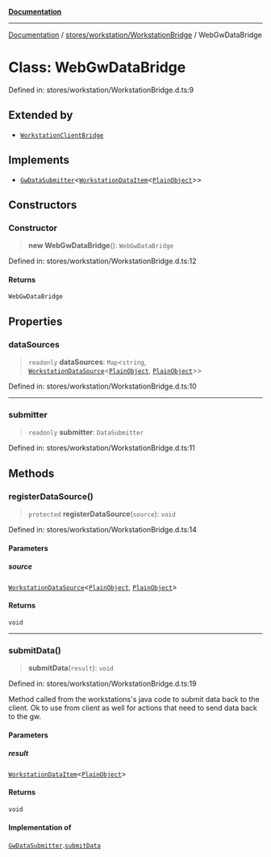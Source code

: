 [**Documentation**](../../../../index.md)

***

[Documentation](../../../../index.md) / [stores/workstation/WorkstationBridge](../index.md) / WebGwDataBridge

# Class: WebGwDataBridge

Defined in: stores/workstation/WorkstationBridge.d.ts:9

## Extended by

- [`WorkstationClientBridge`](WorkstationClientBridge.md)

## Implements

- [`GwDataSubmitter`](../../../native/api/NativeWebInterface/interfaces/GwDataSubmitter.md)\<[`WorkstationDataItem`](../../api/WorkstationDataSource/interfaces/WorkstationDataItem.md)\<[`PlainObject`](../../../../perspective-client/type-aliases/PlainObject.md)\>\>

## Constructors

### Constructor

> **new WebGwDataBridge**(): `WebGwDataBridge`

Defined in: stores/workstation/WorkstationBridge.d.ts:12

#### Returns

`WebGwDataBridge`

## Properties

### dataSources

> `readonly` **dataSources**: `Map`\<`string`, [`WorkstationDataSource`](../../api/WorkstationDataSource/interfaces/WorkstationDataSource.md)\<[`PlainObject`](../../../../perspective-client/type-aliases/PlainObject.md), [`PlainObject`](../../../../perspective-client/type-aliases/PlainObject.md)\>\>

Defined in: stores/workstation/WorkstationBridge.d.ts:10

***

### submitter

> `readonly` **submitter**: `DataSubmitter`

Defined in: stores/workstation/WorkstationBridge.d.ts:11

## Methods

### registerDataSource()

> `protected` **registerDataSource**(`source`): `void`

Defined in: stores/workstation/WorkstationBridge.d.ts:14

#### Parameters

##### source

[`WorkstationDataSource`](../../api/WorkstationDataSource/interfaces/WorkstationDataSource.md)\<[`PlainObject`](../../../../perspective-client/type-aliases/PlainObject.md), [`PlainObject`](../../../../perspective-client/type-aliases/PlainObject.md)\>

#### Returns

`void`

***

### submitData()

> **submitData**(`result`): `void`

Defined in: stores/workstation/WorkstationBridge.d.ts:19

Method called from the workstations's java code to submit data back to the client.  Ok to use from client
as well for actions that need to send data back to the gw.

#### Parameters

##### result

[`WorkstationDataItem`](../../api/WorkstationDataSource/interfaces/WorkstationDataItem.md)\<[`PlainObject`](../../../../perspective-client/type-aliases/PlainObject.md)\>

#### Returns

`void`

#### Implementation of

[`GwDataSubmitter`](../../../native/api/NativeWebInterface/interfaces/GwDataSubmitter.md).[`submitData`](../../../native/api/NativeWebInterface/interfaces/GwDataSubmitter.md#submitdata)
